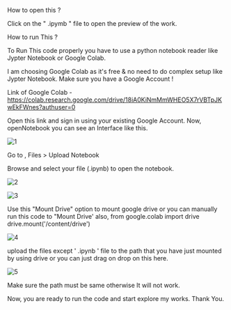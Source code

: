 How to open this ? 

Click on the " .ipymb "  file to open the preview of the work.

How to run This ? 

 To Run This code properly you have to use a python notebook reader like Jypter Notebook
 or Google Colab.
 
 I am choosing Google Colab as it's free & no need to do complex setup like Jypter Notebook.
 Make sure you have a Google Account !
 
 Link of Google Colab - https://colab.research.google.com/drive/18iA0KiNmMmWHEO5X7rVBTpJKwEkFWnes?authuser=0
 
 Open this link and sign in using your existing Google Account.
 Now, openNotebook you can see an Interface like this.

![1](https://github.com/user-attachments/assets/9475841b-aff7-4956-a482-1c83a109bcfa)
 
 
 Go to , Files > Upload Notebook
  
Browse and select your file (.ipynb) to open the notebook.


![2](https://github.com/user-attachments/assets/170afbb7-2ebe-4c48-a067-5f1b7721e662)



![3](https://github.com/user-attachments/assets/631fd829-45e1-45ef-8f66-a663ac431f00)



 Use this "Mount Drive" option to mount google drive or you can manually run this code to 
"Mount Drive' also, 
from google.colab import drive
 drive.mount('/content/drive')



![4](https://github.com/user-attachments/assets/8c300eb9-e6f9-4214-9931-51a29d7ea557)



upload the files except ' .ipynb ' file to the path that you have just mounted by using drive or 
you can just drag on drop on this here. 




![5](https://github.com/user-attachments/assets/b6457c44-e390-488d-a794-8a0e754c4b03)





Make sure the path must be same otherwise It will not work. 

Now, you are ready to run the code and start explore my works. 
Thank You.
